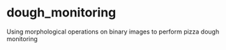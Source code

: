 # dough_monitoring
Using morphological operations on binary images to perform pizza dough monitoring
